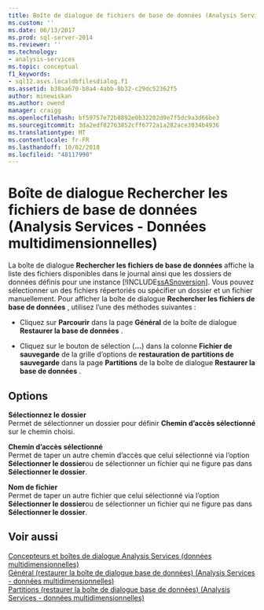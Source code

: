 ```yaml
---
title: Boîte de dialogue de fichiers de base de données (Analysis Services - données multidimensionnelles) Rechercher | Microsoft Docs
ms.custom: ''
ms.date: 06/13/2017
ms.prod: sql-server-2014
ms.reviewer: ''
ms.technology:
- analysis-services
ms.topic: conceptual
f1_keywords:
- sql12.asvs.localdbfilesdialog.f1
ms.assetid: b38aa670-b8a4-4abb-8b32-c29dc52362f5
author: minewiskan
ms.author: owend
manager: craigg
ms.openlocfilehash: bf59757e72b8892e0b32202d9e7f5dc9a3d66be3
ms.sourcegitcommit: 3da2edf82763852cff6772a1a282ace3034b4936
ms.translationtype: MT
ms.contentlocale: fr-FR
ms.lasthandoff: 10/02/2018
ms.locfileid: "48117990"
---
```

# <a name="locate-database-files-dialog-box-analysis-services---multidimensional-data"></a>Boîte de dialogue Rechercher les fichiers de base de données (Analysis Services - Données multidimensionnelles)
  La boîte de dialogue **Rechercher les fichiers de base de données** affiche la liste des fichiers disponibles dans le journal ainsi que les dossiers de données définis pour une instance [!INCLUDE[ssASnoversion](../includes/ssasnoversion-md.md)]. Vous pouvez sélectionner un des fichiers répertoriés ou spécifier un dossier et un fichier manuellement. Pour afficher la boîte de dialogue **Rechercher les fichiers de base de données** , utilisez l’une des méthodes suivantes :  
  
-   Cliquez sur **Parcourir** dans la page **Général** de la boîte de dialogue **Restaurer la base de données** .  
  
-   Cliquez sur le bouton de sélection (**...**) dans la colonne **Fichier de sauvegarde** de la grille d’options de **restauration de partitions de sauvegarde** dans la page **Partitions** de la boîte de dialogue **Restaurer la base de données** .  
  
## <a name="options"></a>Options  
 **Sélectionnez le dossier**  
 Permet de sélectionner un dossier pour définir **Chemin d’accès sélectionné** sur le chemin choisi.  
  
 **Chemin d’accès sélectionné**  
 Permet de taper un autre chemin d’accès que celui sélectionné via l’option **Sélectionner le dossier**ou de sélectionner un fichier qui ne figure pas dans **Sélectionner le dossier**.  
  
 **Nom de fichier**  
 Permet de taper un autre fichier que celui sélectionné via l’option **Sélectionner le dossier**ou de sélectionner un fichier qui ne figure pas dans **Sélectionner le dossier**.  
  
## <a name="see-also"></a>Voir aussi  
 [Concepteurs et boîtes de dialogue Analysis Services &#40;données multidimensionnelles&#41;](analysis-services-designers-and-dialog-boxes-multidimensional-data.md)   
 [Général &#40;restaurer la boîte de dialogue base de données&#41; &#40;Analysis Services - données multidimensionnelles&#41;](general-restore-database-dialog-box-analysis-services-multidimensional-data.md)   
 [Partitions &#40;restaurer la boîte de dialogue base de données&#41; &#40;Analysis Services - données multidimensionnelles&#41;](partitions-restore-database-dialog-box-analysis-services-multidimensional-data.md)  
  
  
